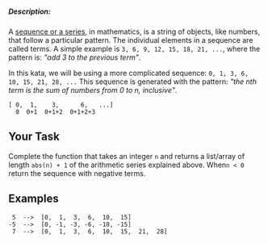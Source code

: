 ##### Description:

A [sequence or a series](http://world.mathigon.org/Sequences), in mathematics, is a string of objects, like numbers, that follow a particular pattern. The individual elements in a sequence are called terms. A simple example is `3, 6, 9, 12, 15, 18, 21, ...`, where the pattern is: *"add 3 to the previous term"*.

In this kata, we will be using a more complicated sequence: `0, 1, 3, 6, 10, 15, 21, 28, ...` This sequence is generated with the pattern: *"the nth term is the sum of numbers from 0 to n, inclusive"*.

```
[ 0,  1,    3,      6,   ...]
  0  0+1  0+1+2  0+1+2+3
```

## Your Task

Complete the function that takes an integer `n` and returns a list/array of length `abs(n) + 1` of the arithmetic series explained above. When`n < 0` return the sequence with negative terms.

## Examples

```
 5  -->  [0,  1,  3,  6,  10,  15]
-5  -->  [0, -1, -3, -6, -10, -15]
 7  -->  [0,  1,  3,  6,  10,  15,  21,  28]
```